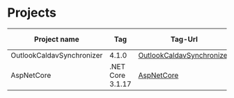 # Projects

|Project name|Tag|Tag-Url|Published at|
|-|-|-|-|
OutlookCaldavSynchronizer|4.1.0|[OutlookCaldavSynchronizer](https://github.com/aluxnimm/outlookcaldavsynchronizer/releases/tag/v4.1.0)|12.05.2021|
AspNetCore|.NET Core 3.1.17|[AspNetCore](https://github.com/dotnet/aspnetcore/releases/tag/v3.1.17)|13.07.2021|
